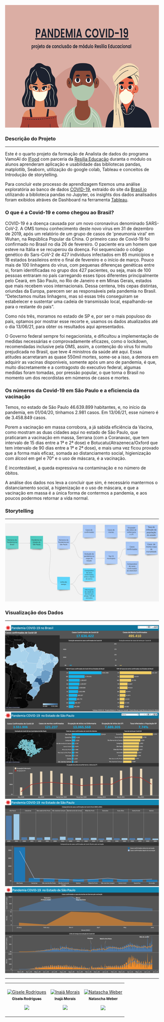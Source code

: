 <img src="https://github.com/giselemanuel/Projeto_Modulo_4/blob/main/Fotos/banner.png" data-canonical-src="https://github.com/giselemanuel/Projeto_Modulo_4/blob/main/Fotos/banner.png" width="1000" height="400" />  

### Descrição do Projeto
---

Este é o quarto projeto da formação de Analista de dados do programa VamoAI do [IFood](https://www.linkedin.com/posts/ifood-_inteligaeanciaartificial-tecnologia-dados-activity-6727679437791342592-opfn) com parceria da [Resilia Educação](https://www.linkedin.com/school/resilia-educacao/) duranta o módulo os alunos aprenderam aplicação e usabilidade das bibliotecas pandas, matplotlib, Seaborn, utilização do google colab, Tableau e conceitos de Introdução de storytelling.

Para concluír este processo de aprendizagem fizemos uma análise exploratória ao banco de dados [COVID-19](https://brasil.io/dataset/covid19/caso/), extraído do site da [Brasil.io](https://brasil.io/home/) utilizando a biblioteca pandas no Jupyter, os insights dos dados analisados foram exibidos atráves de Dashboard na ferramenta [Tableau](https://www.tableau.com).

### **O que é a Covid-19 e como chegou ao Brasil?**

COVID-19 é a doença causada por um novo coronavírus denominado SARS-CoV-2. A OMS tomou conhecimento deste novo vírus em 31 de dezembro de 2019, após um relatório de um grupo de casos de 'pneumonia viral' em Wuhan, na República Popular da China.
O primeiro caso de Covid-19 foi confirmado no Brasil no dia 26 de fevereiro. O paciente era um homem que esteve na Itália e se recuperou da doença.
Foi sequenciado o código genético do Sars-CoV-2 de 427 indivíduos infectados em 85 municípios e 18 estados brasileiros entre o final de fevereiro e o início de março. Pouco mais de 100 linhagens do vírus, com pequenas diferenças genéticas entre si, foram identificadas no grupo dos 427 pacientes, ou seja, mais de 100 pessoas entraram no país carregando esses tipos diferentes principalmente pelo Ceará, em São Paulo, no Rio de Janeiro e em Minas Gerais, estados que mais recebem voos internacionais. Dessa centena, três cepas distintas, oriundas da Europa, parecem ser as responsáveis pela pandemia no Brasil. “Detectamos muitas linhagens, mas só essas três conseguiram se estabelecer e sustentar uma cadeia de transmissão local, espalhando-se para o restante do país”.

Como nós três, moramos no estado de SP e, por ser o mais populoso do país, optamos por mostrar esse recorte e, usamos os dados atualizados até o dia 13/06/21, para obter os resultados aqui apresentados.

O Governo federal sempre foi negacionista, e dificultou a implementação de medidas necessárias e comprovadamente eficazes, como o lockdown, recomendadas inclusive pela OMS, assim, a contenção do vírus foi muito prejudicada no Brasil, que teve 4 ministros da saúde até aqui.
Essas atitudes acarretaram as quase 550mil mortes, some-se a isso, a demora em adquirir as vacinas disponíveis, somente após um ano de pandemia, é que, muito discretamente e a contragosto do executivo federal, algumas medidas foram tomadas, por pressão popular, o que torna o Brasil no momento um dos recordistas em números de casos e mortes.

### **Os números da Covid-19 em São Paulo e a eficiencia da vacinação**

Temos, no estado de São Paulo 46.639.899 habitantes, e, no início da pandemia, em 01/04/20, tínhamos 2.981 casos. Em 13/06/21, esse número é de 3.458.849 casos.

Porem a vacinação em massa corrobora, a já sabida eficiência da Vacina, como mostram as duas cidades aqui no estado de São Paulo, que praticaram a vacinação em massa, Serrana (com a Coranavac, que tem intervalo de 15 dias entre a 1ª e 2ª dose) e Botucatu(Atrazeneca/Oxford que tem intervalo de 90 dias entre a 1ª e 2ª dose), e mais uma vez ficou provado que a forma mais eficaz, somada ao distanciamento social, higienização com álcool em gel e 70° e o uso de máscara, é a vacinação.

É incontestável, a queda expressiva na contaminação e no número de óbitos.

A análise dos dados nos leva a concluir que sim, é necessário mantermos o distanciamento social, a higienização e o uso de máscara, e que a vacinação em massa é a única forma de contermos a pandemia, e aos poucos podermos retornar a vida normal.

### Storytelling
---

![Mapa-Mental](https://github.com/giselemanuel/Projeto_Modulo_4/blob/main/Fotos/storytelling.png)

### Visualização dos Dados
---
![Dashboard-1](https://github.com/giselemanuel/Projeto_Modulo_4/blob/main/Fotos/Dash%201.png)
![Dashboard-2](https://github.com/giselemanuel/Projeto_Modulo_4/blob/main/Fotos/Dash%202.png)
![Dashboard-3](https://github.com/giselemanuel/Projeto_Modulo_4/blob/main/Fotos/Dash%203.png)
![Dashboard-4](https://github.com/giselemanuel/Projeto_Modulo_4/blob/main/Fotos/Dash%204.png)

---

<table align="center">
  
  <td align="center"><br>
        <a href="">
            <img src="https://github.com/giselemanuel/projeto3-programa-Ifood-backend/blob/main/imagens/giselemannuel.JPG" width="150px;" alt="Gisele Rodrigues" style="max-width:100%;">
            <br><sub><b>Gisele Rodrigues</b></sub><br>
        <p align="center">
            </a>    
            <a href="https://github.com/giselemanuel">
                   <img src="https://img.shields.io/badge/-Github-000?style=flat-square&logo=Github&logoColor=white&link=https://github.com/giselemanuel">
            </a>
       </p>
</td>
  <td align="center"><br>
        <a href="">
            <img src="https://avatars.githubusercontent.com/u/79170231?v=4" width="150px;" alt="Inajá Morais" style="max-width:100%;">
            <br><sub><b>Inajá Morais</b></sub><br>
        <p align="center">
            </a>    
            <a href="https://github.com/InaMorais">
                   <img src="https://img.shields.io/badge/-Github-000?style=flat-square&logo=Github&logoColor=white&link=https://github.com/InaMorais">
            </a>
       </p>
</td>
<td align="center"><br>
        <a href="">
            <img src="https://avatars.githubusercontent.com/u/72411718?v=4" width="150px;" align="center"; alt="Natascha Weber" style="max-width:100%;">
            <br><sub><b>Natascha Weber</b></sub><br>
        <p align="center">
            </a>    
            <a href="https://github.com/natfontanesi">
                   <img src="https://img.shields.io/badge/-Github-000?style=flat-square&logo=Github&logoColor=white&link=https://github.com/natfontanesi">
            </a>
       </p>
</td>
</table>
